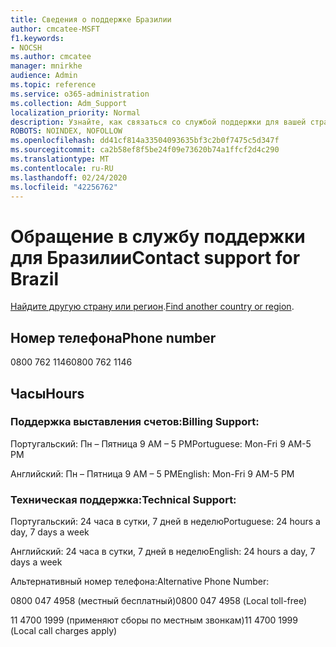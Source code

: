 ```yaml
---
title: Сведения о поддержке Бразилии
author: cmcatee-MSFT
f1.keywords:
- NOCSH
ms.author: cmcatee
manager: mnirkhe
audience: Admin
ms.topic: reference
ms.service: o365-administration
ms.collection: Adm_Support
localization_priority: Normal
description: Узнайте, как связаться со службой поддержки для вашей страны или региона.
ROBOTS: NOINDEX, NOFOLLOW
ms.openlocfilehash: dd41cf814a33504093635bf3c2b0f7475c5d347f
ms.sourcegitcommit: ca2b58ef8f5be24f09e73620b74a1ffcf2d4c290
ms.translationtype: MT
ms.contentlocale: ru-RU
ms.lasthandoff: 02/24/2020
ms.locfileid: "42256762"
---
```

# <a name="contact-support-for-brazil"></a><span data-ttu-id="3351d-103">Обращение в службу поддержки для Бразилии</span><span class="sxs-lookup"><span data-stu-id="3351d-103">Contact support for Brazil</span></span>

<span data-ttu-id="3351d-104">[Найдите другую страну или регион](../contact-support-for-business-products.md).</span><span class="sxs-lookup"><span data-stu-id="3351d-104">[Find another country or region](../contact-support-for-business-products.md).</span></span>

## <a name="phone-number"></a><span data-ttu-id="3351d-105">Номер телефона</span><span class="sxs-lookup"><span data-stu-id="3351d-105">Phone number</span></span>
<span data-ttu-id="3351d-106">0800 762 1146</span><span class="sxs-lookup"><span data-stu-id="3351d-106">0800 762 1146</span></span>

## <a name="hours"></a><span data-ttu-id="3351d-107">Часы</span><span class="sxs-lookup"><span data-stu-id="3351d-107">Hours</span></span>
### <a name="billing-support"></a><span data-ttu-id="3351d-108">Поддержка выставления счетов:</span><span class="sxs-lookup"><span data-stu-id="3351d-108">Billing Support:</span></span>

<span data-ttu-id="3351d-109">Португальский: Пн – Пятница 9 AM – 5 PM</span><span class="sxs-lookup"><span data-stu-id="3351d-109">Portuguese: Mon-Fri 9 AM-5 PM</span></span>

<span data-ttu-id="3351d-110">Английский: Пн – Пятница 9 AM – 5 PM</span><span class="sxs-lookup"><span data-stu-id="3351d-110">English: Mon-Fri 9 AM-5 PM</span></span>

### <a name="technical-support"></a><span data-ttu-id="3351d-111">Техническая поддержка:</span><span class="sxs-lookup"><span data-stu-id="3351d-111">Technical Support:</span></span>

<span data-ttu-id="3351d-112">Португальский: 24 часа в сутки, 7 дней в неделю</span><span class="sxs-lookup"><span data-stu-id="3351d-112">Portuguese: 24 hours a day, 7 days a week</span></span>

<span data-ttu-id="3351d-113">Английский: 24 часа в сутки, 7 дней в неделю</span><span class="sxs-lookup"><span data-stu-id="3351d-113">English: 24 hours a day, 7 days a week</span></span>

<span data-ttu-id="3351d-114">Альтернативный номер телефона:</span><span class="sxs-lookup"><span data-stu-id="3351d-114">Alternative Phone Number:</span></span>

<span data-ttu-id="3351d-115">0800 047 4958 (местный бесплатный)</span><span class="sxs-lookup"><span data-stu-id="3351d-115">0800 047 4958 (Local toll-free)</span></span>

<span data-ttu-id="3351d-116">11 4700 1999 (применяют сборы по местным звонкам)</span><span class="sxs-lookup"><span data-stu-id="3351d-116">11 4700 1999 (Local call charges apply)</span></span>